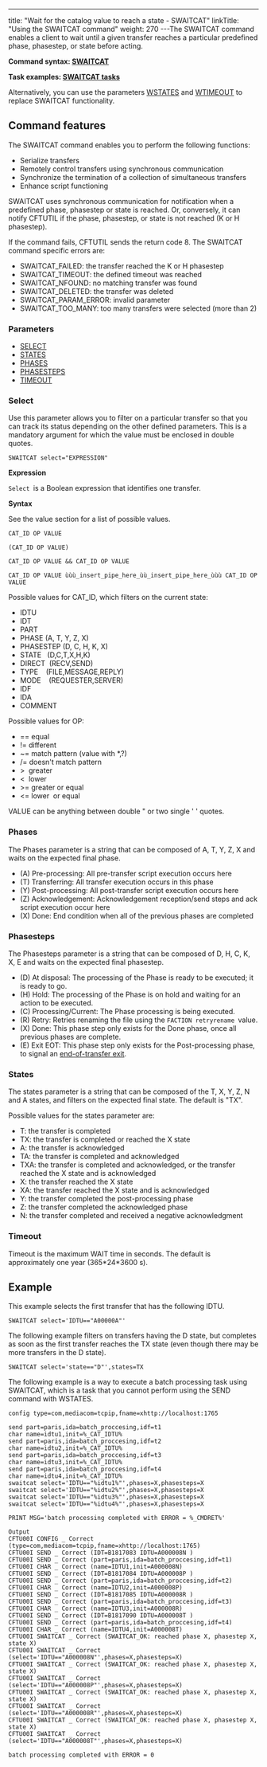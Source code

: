 ---
title: "Wait for the catalog value to reach a state - SWAITCAT"
linkTitle: "Using the SWAITCAT command"
weight: 270
---The SWAITCAT command enables a client to wait until
a given transfer reaches a particular predefined phase, phasestep, or state before acting.

****Command syntax: [SWAITCAT](../../../c_intro_userinterfaces/command_summary)****

****Task examples: [SWAITCAT tasks](../sync_transfer_request_tasks)****

Alternatively, you can use the parameters [WSTATES]() and [WTIMEOUT]() to replace SWAITCAT functionality.

## Command features

The SWAITCAT command enables you to perform the following functions:

* Serialize transfers
* Remotely control
    transfers using synchronous communication
* Synchronize the
    termination of a collection of simultaneous transfers
* Enhance script
    functioning

SWAITCAT uses synchronous communication for notification when a predefined
phase, phasestep or state is reached. Or, conversely, it can notify CFTUTIL if the
phase, phasestep, or state
is not reached (K or H phasestep).

If the command fails, CFTUTIL sends the return code 8. The SWAITCAT
command specific errors are:

* SWAITCAT_FAILED:
    the transfer reached the K or H phasestep
* SWAITCAT_TIMEOUT:
    the defined timeout was reached
* SWAITCAT_NFOUND:
    no matching transfer was found
* SWAITCAT_DELETED:
    the transfer was deleted
* SWAITCAT_PARAM_ERROR: invalid parameter
* SWAITCAT_TOO_MANY:
    too many transfers were selected (more than 2)

### Parameters

* [SELECT](../../../c_intro_userinterfaces/command_summary/parameter_intro/select)
* [STATES](../../../c_intro_userinterfaces/command_summary/parameter_intro/states)
* [PHASES](../../../c_intro_userinterfaces/command_summary/parameter_intro/phases)
* [PHASESTEPS](../../../c_intro_userinterfaces/command_summary/parameter_intro/phasesteps)
* [TIMEOUT](../../../c_intro_userinterfaces/command_summary/parameter_intro/timeout)

### Select

Use this parameter allows you to filter on a particular transfer so that you can track its status depending on the other defined parameters. This is a
mandatory argument for which the value must be enclosed in double quotes.

```
SWAITCAT select="EXPRESSION"
```

******Expression******

`Select `is a Boolean expression that identifies one transfer.

**Syntax**

See the value section for a list of possible values.

`CAT_ID OP VALUE`

`(CAT_ID OP VALUE)`

`CAT_ID OP VALUE && CAT_ID OP VALUE`

`CAT_ID OP VALUE ùùù_insert_pipe_here_ùù_insert_pipe_here_ùùù CAT_ID OP VALUE`

Possible values for CAT_ID, which filters on the current state:

* IDTU
* IDT
* PART
* PHASE (A, T, Y, Z, X)
* PHASESTEP (D, C, H, K, X)
* STATE   (D,C,T,X,H,K)
* DIRECT  (RECV,SEND)
* TYPE    (FILE,MESSAGE,REPLY)
* MODE    (REQUESTER,SERVER)
* IDF     
* IDA
* COMMENT

Possible values for OP:

* == equal
* != different
* ~= match pattern
    (value with \*,?)
* /= doesn't match
    pattern
* &gt;  greater
* &lt;  lower
* &gt;= greater or
    equal
* &lt;= lower  or
    equal

VALUE can be anything between double " or two single ' ' quotes.

### Phases

The Phases parameter is a string that can be composed of A, T, Y, Z, X and waits on the expected final phase.

* \(A\) Pre-processing: All pre-transfer script execution occurs here
* \(T\) Transferring: All transfer execution occurs in this phase
* \(Y\) Post-processing: All post-transfer script execution occurs here
* \(Z\) Acknowledgement: Acknowledgement reception/send steps and ack script execution occur here
* \(X\) Done: End condition when all of the previous phases are completed

### Phasesteps

The Phasesteps parameter is a string that can be composed of D, H, C, K, X, E and waits on the expected final phasestep.

* \(D\) At disposal: The processing of the Phase is ready to be executed; it is ready to go.
* \(H\) Hold: The processing of the Phase is on hold and waiting for an action to be executed.
* \(C\) Processing/Current: The Phase processing is being executed.
* \(R\) Retry: Retries renaming the file using the `FACTION retryrename `value.
* \(X\) Done: This phase step only exists for the Done phase, once all previous phases are complete.
* \(E\) Exit EOT: This phase step only exists for the Post-processing phase, to signal an [end-of-transfer exit](../../managing_exits/about_the_end_of_transfer_type_exit).

### States

The states parameter is a string that can be composed of the T, X, Y, Z, N and A states, and filters on the expected final state. The default is "TX".

Possible values for the states parameter are:

* T: the transfer
    is completed
* TX: the transfer is completed or reached the X state
* A: the
    transfer is acknowledged
* TA: the transfer is completed and acknowledged
* TXA: the transfer is completed and acknowledged, or the transfer reached the X state and is acknowledged
* X: the transfer
    reached the X state
* XA: the transfer
    reached the X state and is acknowledged
* Y: the transfer completed the post-processing phase
* Z: the transfer completed the acknowledged phase
* N: the transfer completed and received a negative acknowledgment

### Timeout

Timeout is the maximum WAIT time in seconds. The default is approximately
one year (365\*24\*3600 s).

## Example

This example selects the first transfer that has the following IDTU.

```
SWAITCAT select='IDTU=="A00000A"'
```

The following example filters on transfers having the D state, but completes as soon as the first transfer reaches the TX state (even though there may be more transfers in the D state).

```
SWAITCAT select='state=="D"',states=TX
```

<span id="SWAITCAT ex 1"></span>The following example is a way to execute a batch processing task using SWAITCAT, which is a task that you cannot perform using the SEND command with WSTATES.

```
config type=com,mediacom=tcpip,fname=xhttp://localhost:1765
 
send part=paris,ida=batch_proccesing,idf=t1
char name=idtu1,init=%_CAT_IDTU%
send part=paris,ida=batch_proccesing,idf=t2
char name=idtu2,init=%_CAT_IDTU%
send part=paris,ida=batch_proccesing,idf=t3
char name=idtu3,init=%_CAT_IDTU%
send part=paris,ida=batch_proccesing,idf=t4
char name=idtu4,init=%_CAT_IDTU%
swaitcat select='IDTU=="%idtu1%"',phases=X,phasesteps=X
swaitcat select='IDTU=="%idtu2%"',phases=X,phasesteps=X
swaitcat select='IDTU=="%idtu3%"',phases=X,phasesteps=X
swaitcat select='IDTU=="%idtu4%"',phases=X,phasesteps=X
 
PRINT MSG='batch processing completed with ERROR = %_CMDRET%'
 
Output
CFTU00I CONFIG _ Correct (type=com,mediacom=tcpip,fname=xhttp://localhost:1765)
CFTU00I SEND _ Correct (IDT=B1817083 IDTU=A000008N )
CFTU00I SEND _ Correct (part=paris,ida=batch_proccesing,idf=t1)
CFTU00I CHAR _ Correct (name=IDTU1,init=A000008N)
CFTU00I SEND _ Correct (IDT=B1817084 IDTU=A000008P )
CFTU00I SEND _ Correct (part=paris,ida=batch_proccesing,idf=t2)
CFTU00I CHAR _ Correct (name=IDTU2,init=A000008P)
CFTU00I SEND _ Correct (IDT=B1817085 IDTU=A000008R )
CFTU00I SEND _ Correct (part=paris,ida=batch_proccesing,idf=t3)
CFTU00I CHAR _ Correct (name=IDTU3,init=A000008R)
CFTU00I SEND _ Correct (IDT=B1817090 IDTU=A000008T )
CFTU00I SEND _ Correct (part=paris,ida=batch_proccesing,idf=t4)
CFTU00I CHAR _ Correct (name=IDTU4,init=A000008T)
CFTU00I SWAITCAT _ Correct (SWAITCAT_OK: reached phase X, phasestep X, state X)
CFTU00I SWAITCAT _ Correct (select='IDTU=="A000008N"',phases=X,phasesteps=X)
CFTU00I SWAITCAT _ Correct (SWAITCAT_OK: reached phase X, phasestep X, state X)
CFTU00I SWAITCAT _ Correct (select='IDTU=="A000008P"',phases=X,phasesteps=X)
CFTU00I SWAITCAT _ Correct (SWAITCAT_OK: reached phase X, phasestep X, state X)
CFTU00I SWAITCAT _ Correct (select='IDTU=="A000008R"',phases=X,phasesteps=X)
CFTU00I SWAITCAT _ Correct (SWAITCAT_OK: reached phase X, phasestep X, state X)
CFTU00I SWAITCAT _ Correct (select='IDTU=="A000008T"',phases=X,phasesteps=X)
 
batch processing completed with ERROR = 0
```

